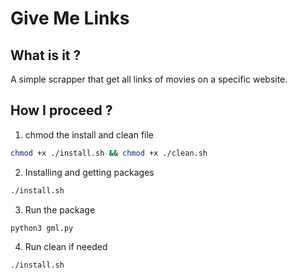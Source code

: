 # Give Me Links

## What is it ?

A simple scrapper that get all links of movies on a specific website.

## How I proceed ?

1. chmod the install and clean file

  ```bash
  chmod +x ./install.sh && chmod +x ./clean.sh
  ```

2. Installing and getting packages

  ```bash
  ./install.sh
  ```

3. Run the package

  ```bash
  python3 gml.py
  ```

4. Run clean if needed

  ```bash
  ./install.sh
  ```
